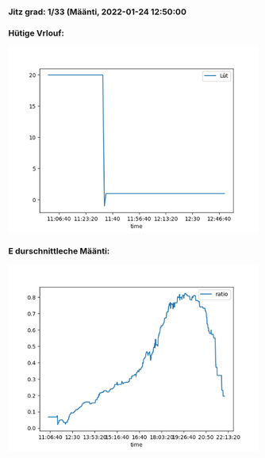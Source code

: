 ### Jitz grad: 1/33 (Määnti, 2022-01-24 12:50:00

### Hütige Vrlouf:
![Graph](Today.png)

### E durschnittleche Määnti:
![Graph](Määnti.png)